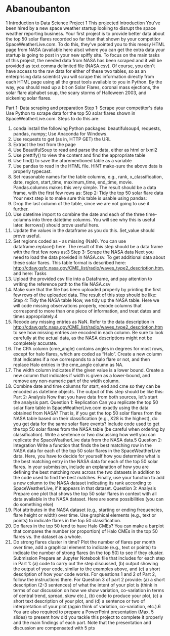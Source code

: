 # Abanoubanton
1
Introduction to Data Science
Project 1
This projected
Introduction
You've been hired by a new space weather startup looking to disrupt the space weather
reporting business. Your first project is to provide better data about the top 50 solar
flares recorded so far than that shown by your competitor SpaceWeatherLive.com. To
do this, they've pointed you to this messy HTML page from NASA (available here also)
where you can get the extra data your startup is going to post in your new spiffy site. To
focus on the main tasks of this project, the needed data from NASA has been scraped
and it will be provided as text comma delimited file (NASA.csv).
Of course, you don't have access to the raw data for either of these two tables, so as an
enterprising data scientist you will scrape this information directly from each HTML page
using all the great tools available to you in Python. By the way, you should read up a bit
on Solar Flares, coronal mass ejections, the solar flare alphabet soup, the scary storms of
Halloween 2003, and sickening solar flares.

Part 1: Data scraping and preparation
Step 1: Scrape your competitor's data
Use Python to scrape data for the top 50 solar flares shown in SpaceWeatherLive.com.
Steps to do this are:
1. conda install the following Python packages: beautifulsoup4, requests,
pandas, numpy; Use Anaconda for Windows.
2. Use requests to get (as in, HTTP GET) the URL
3. Extract the text from the page
4. Use BeautifulSoup to read and parse the data, either as html or lxml2
5. Use prettify() to view the content and find the appropriate table
6. Use find() to save the aforementioned table as a variable
7. Use pandas to read in the HTML file. HINT make-sure the above data is properly
typecast.
8. Set reasonable names for the table columns, e.g., rank, x_classification, date, region,
start_time, maximum_time, end_time, movie. Pandas.columns makes this very simple.
The result should be a data frame, with the first few rows as:
Step 2: Tidy the top 50 solar flare data
Your next step is to make sure this table is usable using pandas:
1. Drop the last column of the table, since we are not going to use it further.
2. Use datetime import to combine the date and each of the three time-columns into three
datetime columns. You will see why this is useful later. iterrows() should prove useful
here.
3. Update the values in the dataframe as you do this. Set_value should prove useful.
4. Set regions coded as - as missing (NaN). You can use dataframe.replace() here.
The result of this step should be a data frame with the first few rows as:3
Step 3: Scrape the NASA data
Next you need to load the data provided in NASA.csv. To get additional data about
these solar flares. This table format is described
here: http://cdaw.gsfc.nasa.gov/CME_list/radio/waves_type2_description.htm, and here:
Tasks
1. Upload the provided csv file into a Dataframe, and pay attention to writing the reference
path to the file NASA.csv
2. Make sure that the file has been uploaded properly by printing the first few rows of the
uploaded data.
The result of this step should be like:
Step 4: Tidy the NASA table
Now, we tidy up the NASA table. Here we will code missing observations properly,
recode columns that correspond to more than one piece of information, and treat dates
and times appropriately.4
1. Recode any missing entries as NaN. Refer to the data description
in http://cdaw.gsfc.nasa.gov/CME_list/radio/waves_type2_description.htm to see how
missing entries are encoded in each column. Be sure to look carefully at the actual data,
as the NASA descriptions might not be completely accurate.
2. The CPA column (cme_angle) contains angles in degrees for most rows, except for halo
flares, which are coded as “Halo”. Create a new column that indicates if a row
corresponds to a halo flare or not, and then replace Halo entries in the cme_angle
column as NA.
3. The width column indicates if the given value is a lower bound. Create a new column that
indicates if width is given as a lower-bound, and remove any non-numeric part of the
width column.
4. Combine date and time columns for start, end and cme so they can be encoded as
datetime objects.
The output of this step should be like this:
Part 2: Analysis
Now that you have data from both sources, let’s start the analysis part.
Question 1: Replication
Can you replicate the top 50 solar flare table in SpaceWeatherLive.com exactly using the
data obtained from NASA? That is, if you get the top 50 solar flares from the NASA table
based on their classification (e.g., X28 is the highest), do you get data for the same solar
flare events?
Include code used to get the top 50 solar flares from the NASA table (be careful when
ordering by classification). Write a sentence or two discussing how well you can replicate
the SpaceWeatherLive data from the NASA data.5
Question 2: Integration
Write a function that finds the best matching row in the NASA data for each of the top
50 solar flares in the SpaceWeatherLive data. Here, you have to decide for yourself how
you determine what is the best matching entry in the NASA data for each of the top 50
solar flares.
In your submission, include an explanation of how you are defining the best matching
rows across the two datasets in addition to the code used to find the best matches.
Finally, use your function to add a new column to the NASA dataset indicating its rank
according to SpaceWeatherLive, if it appears in that dataset.
Question 3: Analysis
Prepare one plot that shows the top 50 solar flares in context with all data available in
the NASA dataset. Here are some possibilities (you can do something else)
1. Plot attributes in the NASA dataset (e.g., starting or ending frequencies, flare
height or width) over time. Use graphical elements (e.g., text or points) to indicate
flares in the top 50 classification.
2. Do flares in the top 50 tend to have Halo CMEs? You can make a barplot that
compares the number (or proportion) of Halo CMEs in the top 50 flares vs. the
dataset as a whole.
3. Do strong flares cluster in time? Plot the number of flares per month over time,
add a graphical element to indicate (e.g., text or points) to indicate the number of
strong flares (in the top 50) to see if they cluster.
Submission
Prepare an Jupyter Notebook file that includes for each step in Part 1: (a) code to carry
out the step discussed, (b) output showing the output of your code, similar to the
examples above, and (c) a short description of how your code works. For questions 1
and 2 of Part 2, follow the instructions there. For Question 3 of part 2 provide: (a) a short
description (2-3 sentences) of what the intent of your plot is (think in terms of our
discussion on how we show variation, co-variation in terms of central trend, spread,
skew etc.), (b) code to produce your plot, (c) a short text description of your plot, and (d)
a sentence or two of interpretation of your plot (again think of variation, co-variation,
etc.).6
You are also required to prepare a PowerPoint presentation (Max. 5 slides) to present
how did you tackle this project to complete it properly and the main findings of each
part. Note that the presentation and discussion are compensated with 5 pts
